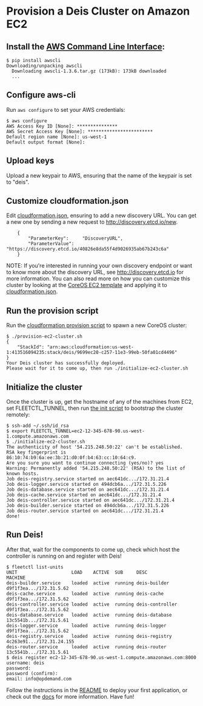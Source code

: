 # Provision a Deis Cluster on Amazon EC2

## Install the [AWS Command Line Interface][aws-cli]:
```console
$ pip install awscli
Downloading/unpacking awscli
  Downloading awscli-1.3.6.tar.gz (173kB): 173kB downloaded
  ...
```

## Configure aws-cli
Run `aws configure` to set your AWS credentials:
```console
$ aws configure
AWS Access Key ID [None]: ***************
AWS Secret Access Key [None]: ************************
Default region name [None]: us-west-1
Default output format [None]:
```

## Upload keys
Upload a new keypair to AWS, ensuring that the name of the keypair is set to "deis".

## Customize cloudformation.json
Edit [cloudformation.json][cf-params], ensuring to add a new discovery URL.
You can get a new one by sending a new request to http://discovery.etcd.io/new.
```console
    {
        "ParameterKey":     "DiscoveryURL",
        "ParameterValue":   "https://discovery.etcd.io/40826e8da55f4d9026935ab67b243c6a"
    }
```
NOTE: If you're interested in running your own discovery endpoint or want to know more
about the discovery URL, see http://discovery.etcd.io for more information. You can also
read more on how you can customize this cluster by looking at the
[CoreOS EC2 template][template] and applying it to [cloudformation.json][cf-params].

## Run the provision script
Run the [cloudformation provision script][pro-script] to spawn a new CoreOS cluster:
```console
$ ./provision-ec2-cluster.sh
{
    "StackId": "arn:aws:cloudformation:us-west-1:413516094235:stack/deis/9699ec20-c257-11e3-99eb-50fa01cd4496"
}
Your Deis cluster has successfully deployed.
Please wait for it to come up, then run ./initialize-ec2-cluster.sh
```

## Initialize the cluster
Once the cluster is up, get the hostname of any of the machines from EC2, set
FLEETCTL_TUNNEL, then run [the init script][init-script] to bootstrap the cluster
remotely:
```console
$ ssh-add ~/.ssh/id_rsa
$ export FLEETCTL_TUNNEL=ec2-12-345-678-90.us-west-1.compute.amazonaws.com
$ ./initialize-ec2-cluster.sh
The authenticity of host '54.215.248.50:22' can't be established.
RSA key fingerprint is 86:10:74:b9:6a:ee:3b:21:d0:0f:b4:63:cc:10:64:c9.
Are you sure you want to continue connecting (yes/no)? yes
Warning: Permanently added '54.215.248.50:22' (RSA) to the list of known hosts.
Job deis-registry.service started on aec641dc.../172.31.21.4
Job deis-logger.service started on 494dcb6a.../172.31.5.226
Job deis-database.service started on aec641dc.../172.31.21.4
Job deis-cache.service started on aec641dc.../172.31.21.4
Job deis-controller.service started on aec641dc.../172.31.21.4
Job deis-builder.service started on 494dcb6a.../172.31.5.226
Job deis-router.service started on aec641dc.../172.31.21.4
done!
```

## Run Deis!
After that, wait for the components to come up, check which host the controller is
running on and register with Deis!
```
$ fleetctl list-units
UNIT                    LOAD    ACTIVE  SUB     DESC            MACHINE
deis-builder.service    loaded  active  running deis-builder    d9f1f3ea.../172.31.5.62
deis-cache.service      loaded  active  running deis-cache      d9f1f3ea.../172.31.5.62
deis-controller.service loaded  active  running deis-controller d9f1f3ea.../172.31.5.62
deis-database.service   loaded  active  running deis-database   13c5541b.../172.31.5.61
deis-logger.service     loaded  active  running deis-logger     d9f1f3ea.../172.31.5.62
deis-registry.service   loaded  active  running deis-registry   4c263e91.../172.31.24.155
deis-router.service     loaded  active  running deis-router     13c5541b.../172.31.5.61
$ deis register ec2-12-345-678-90.us-west-1.compute.amazonaws.com:8000
username: deis
password:
password (confirm):
email: info@opdemand.com
```

Follow the instructions in the [README](../../README.md) to deploy your first application, or check out the [docs](http://docs.deis.io/en/latest/) for more information. Have fun!

[aws-cli]: https://github.com/aws/aws-cli
[template]: https://s3.amazonaws.com/coreos.com/dist/aws/coreos-alpha.template
[cf-params]: cloudformation.json
[pro-script]: provision-ec2-cluster.sh
[init-script]: initialize-ec2-cluster.sh
